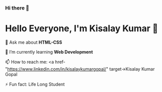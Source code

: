 ### Hi there 👋

<!--
**KisalayKumarGopal/KisalayKumarGopal** is a ✨ _special_ ✨ repository because its `README.md` (this file) appears on your GitHub profile.

Here are some ideas to get you started:

- 🔭 I’m currently working on ...
- 🌱 I’m currently learning ...
- 👯 I’m looking to collaborate on ...
- 🤔 I’m looking for help with ...
- 💬 Ask me about ...
- 📫 How to reach me: ...
- 😄 Pronouns: ...
- ⚡ Fun fact: ...
-->

<h1 align-"centre">Hello Everyone, I'm Kisalay Kumar 👋</h1>

💬 Ask me about <strong> HTML-CSS </strong>

🌱 I’m currently learning <strong> Web Development </strong>

 📫 How to reach me: <a href-"https://www.linkedin.com/in/kisalaykumargopal/" target->Kisalay Kumar Gopal</a>
 
 ⚡ Fun fact: Life Long Student
 
 
 
 

